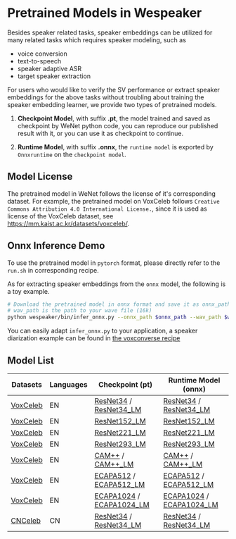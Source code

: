 # Pretrained Models in Wespeaker

Besides speaker related tasks, speaker embeddings can be utilized for many related tasks which requires speaker
modeling, such as

- voice conversion
- text-to-speech
- speaker adaptive ASR
- target speaker extraction

For users who would like to verify the SV performance or extract speaker embeddings for the above tasks without
troubling about training the speaker embedding learner, we provide two types of pretrained models.

1. **Checkpoint Model**, with suffix **.pt**, the model trained and saved as checkpoint by WeNet python code, you can
   reproduce our published result with it, or you can use it as checkpoint to continue.

2. **Runtime Model**, with suffix **.onnx**, the `runtime model` is exported by `Onnxruntime` on the `checkpoint model`.

## Model License

The pretrained model in WeNet follows the license of it's corresponding dataset.
For example, the pretrained model on VoxCeleb follows ` Creative Commons Attribution 4.0 International License. `, since
it is used as license of the VoxCeleb dataset, see https://mm.kaist.ac.kr/datasets/voxceleb/.

## Onnx Inference Demo

To use the pretrained model in `pytorch` format, please directly refer to the `run.sh` in corresponding recipe.

As for extracting speaker embeddings from the `onnx` model, the following is a toy example.

```bash
# Download the pretrained model in onnx format and save it as onnx_path
# wav_path is the path to your wave file (16k)
python wespeaker/bin/infer_onnx.py --onnx_path $onnx_path --wav_path $wav_path
```

You can easily adapt `infer_onnx.py` to your application, a speaker diarization example can be found
in [the voxconverse recipe](https://github.com/wenet-e2e/wespeaker/tree/master/examples/voxconverse)

## Model List

| Datasets                                      | Languages | Checkpoint (pt)                                                                                                                                                                                                                     | Runtime Model (onnx)                                                                                                                                                                                                                  |
|-----------------------------------------------|-----------|-------------------------------------------------------------------------------------------------------------------------------------------------------------------------------------------------------------------------------------|---------------------------------------------------------------------------------------------------------------------------------------------------------------------------------------------------------------------------------------|
| [VoxCeleb](../examples/voxceleb/v2/README.md) | EN        | [ResNet34](https://wespeaker-1256283475.cos.ap-shanghai.myqcloud.com/models/voxceleb/voxceleb_resnet34.zip) / [ResNet34_LM](https://wespeaker-1256283475.cos.ap-shanghai.myqcloud.com/models/voxceleb/voxceleb_resnet34_LM.zip)     | [ResNet34](https://wespeaker-1256283475.cos.ap-shanghai.myqcloud.com/models/voxceleb/voxceleb_resnet34.onnx) / [ResNet34_LM](https://wespeaker-1256283475.cos.ap-shanghai.myqcloud.com/models/voxceleb/voxceleb_resnet34_LM.onnx)     |
| [VoxCeleb](../examples/voxceleb/v2/README.md) | EN        | [ResNet152_LM](https://wespeaker-1256283475.cos.ap-shanghai.myqcloud.com/models/voxceleb/voxceleb_resnet152_LM.zip)                                                                                                                 | [ResNet152_LM](https://wespeaker-1256283475.cos.ap-shanghai.myqcloud.com/models/voxceleb/voxceleb_resnet152_LM.onnx)                                                                                                                  |
| [VoxCeleb](../examples/voxceleb/v2/README.md) | EN        | [ResNet221_LM](https://wespeaker-1256283475.cos.ap-shanghai.myqcloud.com/models/voxceleb/voxceleb_resnet221_LM.zip)                                                                                                                 | [ResNet221_LM](https://wespeaker-1256283475.cos.ap-shanghai.myqcloud.com/models/voxceleb/voxceleb_resnet221_LM.onnx)                                                                                                                  |
| [VoxCeleb](../examples/voxceleb/v2/README.md) | EN        | [ResNet293_LM](https://wespeaker-1256283475.cos.ap-shanghai.myqcloud.com/models/voxceleb/voxceleb_resnet293_LM.zip)                                                                                                                 | [ResNet293_LM](https://wespeaker-1256283475.cos.ap-shanghai.myqcloud.com/models/voxceleb/voxceleb_resnet293_LM.onnx)                                                                                                                  |
| [VoxCeleb](../examples/voxceleb/v2/README.md) | EN        | [CAM++](https://wespeaker-1256283475.cos.ap-shanghai.myqcloud.com/models/voxceleb/voxceleb_CAM++.zip) / [CAM++_LM](https://wespeaker-1256283475.cos.ap-shanghai.myqcloud.com/models/voxceleb/voxceleb_CAM++_LM.zip)                 | [CAM++](https://wespeaker-1256283475.cos.ap-shanghai.myqcloud.com/models/voxceleb/voxceleb_CAM++.onnx) / [CAM++_LM](https://wespeaker-1256283475.cos.ap-shanghai.myqcloud.com/models/voxceleb/voxceleb_CAM++_LM.onnx)                 |
| [VoxCeleb](../examples/voxceleb/v2/README.md) | EN        | [ECAPA512](https://wespeaker-1256283475.cos.ap-shanghai.myqcloud.com/models/voxceleb/voxceleb_ECAPA512.zip) / [ECAPA512_LM](https://wespeaker-1256283475.cos.ap-shanghai.myqcloud.com/models/voxceleb/voxceleb_ECAPA512_LM.zip)     | [ECAPA512](https://wespeaker-1256283475.cos.ap-shanghai.myqcloud.com/models/voxceleb/voxceleb_ECAPA512.onnx) / [ECAPA512_LM](https://wespeaker-1256283475.cos.ap-shanghai.myqcloud.com/models/voxceleb/voxceleb_ECAPA512_LM.onnx)     |
| [VoxCeleb](../examples/voxceleb/v2/README.md) | EN        | [ECAPA1024](https://wespeaker-1256283475.cos.ap-shanghai.myqcloud.com/models/voxceleb/voxceleb_ECAPA1024.zip) / [ECAPA1024_LM](https://wespeaker-1256283475.cos.ap-shanghai.myqcloud.com/models/voxceleb/voxceleb_ECAPA1024_LM.zip) | [ECAPA1024](https://wespeaker-1256283475.cos.ap-shanghai.myqcloud.com/models/voxceleb/voxceleb_ECAPA1024.onnx) / [ECAPA1024_LM](https://wespeaker-1256283475.cos.ap-shanghai.myqcloud.com/models/voxceleb/voxceleb_ECAPA1024_LM.onnx) |
| [CNCeleb](../examples/cnceleb/v2/README.md)   | CN        | [ResNet34](https://wespeaker-1256283475.cos.ap-shanghai.myqcloud.com/models/cnceleb/cnceleb_resnet34.zip) / [ResNet34_LM](https://wespeaker-1256283475.cos.ap-shanghai.myqcloud.com/models/cnceleb/cnceleb_resnet34_LM.zip)         | [ResNet34](https://wespeaker-1256283475.cos.ap-shanghai.myqcloud.com/models/cnceleb/cnceleb_resnet34.onnx) / [ResNet34_LM](https://wespeaker-1256283475.cos.ap-shanghai.myqcloud.com/models/cnceleb/cnceleb_resnet34_LM.onnx)         |

